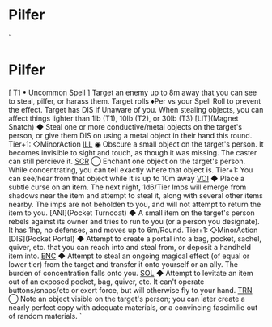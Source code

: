 
# Pilfer



`
#	Pilfer
[	T1 • Uncommon Spell	]
Target an enemy up to 8m away that you can see to steal, pilfer, or harass them.
Target rolls ♦Per vs your Spell Roll to prevent the effect. Target has DIS if Unaware of you.
When stealing objects, you can affect things lighter than 1lb (T1), 10lb (T2), or 30lb (T3)
[LIT](Magnet Snatch) ◆ Steal one or more conductive/metal objects on the target's person, or give them DIS on using a metal object in their hand this round. Tier+1: ◇MinorAction
[ILL](Misplace) ◉ Obscure a small object on the target's person. It becomes invisible to sight and touch, as though it was missing. The caster can still percieve it.
[SCR](Tracker) ◯ Enchant one object on the target's person. While concentrating, you can tell exactly where that object is. Tier+1: You can see/hear from that object while it is up to 10m away
[VOI](Impcurse) ◆ Place a subtle curse on an item. The next night, 1d6/Tier Imps will emerge from shadows near the item and attempt to steal it, along with several other items nearby. The imps are not beholden to you, and will not attempt to return the item to you.
[ANI](Pocket Turncoat) ◆ A small item on the target's person rebels against its owner and tries to run to you (or a person you designate). It has 1hp, no defenses, and moves up to 6m/Round. Tier+1: ◇MinorAction
[DIS](Pocket Portal) ◆ Attempt to create a portal into a bag, pocket, sachel, quiver, etc. that you can reach into and steal from, or deposit a handheld item into.
[ENC](Spellthief) ◆ Attempt to steal an ongoing magical effect (of equal or lower tier) from the target and transfer it onto yourself or an ally. The burden of concentration falls onto you.
[SOL](Pickpocket) ◆ Attempt to levitate an item out of an exposed pocket, bag, quiver, etc. It can't operate buttons/snaps/etc or exert force, but will otherwise fly to your hand.
[TRN](Forgery) ◯ Note an object visible on the target's person; you can later create a nearly perfect copy with adequate materials, or a convincing fascimilie out of random materials.
`
